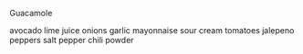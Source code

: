 
Guacamole

avocado
lime juice
onions
garlic
mayonnaise
sour cream
tomatoes
jalepeno peppers
salt
pepper
chili powder
